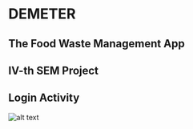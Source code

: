# DEMETER 

## The Food Waste Management App

## IV-th SEM Project


## Login Activity 

![alt text](https://ibb.co/WKzgwWp)